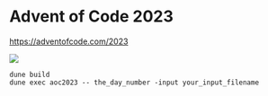 # Advent of Code 2023
https://adventofcode.com/2023

![](https://geps.dev/progress/12)

```
dune build
dune exec aoc2023 -- the_day_number -input your_input_filename
```
